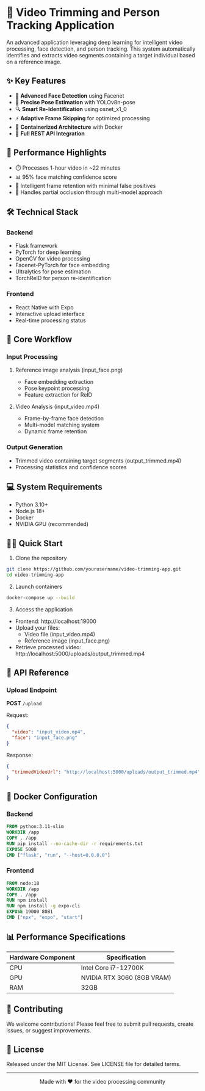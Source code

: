 # 🎥 Video Trimming and Person Tracking Application

An advanced application leveraging deep learning for intelligent video processing, face detection, and person tracking. This system automatically identifies and extracts video segments containing a target individual based on a reference image.

## ✨ Key Features

- 👤 **Advanced Face Detection** using Facenet
- 🎯 **Precise Pose Estimation** with YOLOv8n-pose
- 🔍 **Smart Re-Identification** using osnet_x1_0
- ⚡ **Adaptive Frame Skipping** for optimized processing
- 🐳 **Containerized Architecture** with Docker
- 🔌 **Full REST API Integration**

## 🚀 Performance Highlights

- ⏱️ Processes 1-hour video in ~22 minutes
- 📊 95% face matching confidence score
- 🎯 Intelligent frame retention with minimal false positives
- 💪 Handles partial occlusion through multi-model approach

## 🛠️ Technical Stack

### Backend
- Flask framework
- PyTorch for deep learning
- OpenCV for video processing
- Facenet-PyTorch for face embedding
- Ultralytics for pose estimation
- TorchReID for person re-identification

### Frontend
- React Native with Expo
- Interactive upload interface
- Real-time processing status

## 🔄 Core Workflow

### Input Processing
1. Reference image analysis (input_face.png)
   - Face embedding extraction
   - Pose keypoint processing
   - Feature extraction for ReID

2. Video Analysis (input_video.mp4)
   - Frame-by-frame face detection
   - Multi-model matching system
   - Dynamic frame retention

### Output Generation
- Trimmed video containing target segments (output_trimmed.mp4)
- Processing statistics and confidence scores

## 💻 System Requirements

- Python 3.10+
- Node.js 18+
- Docker
- NVIDIA GPU (recommended)

## 🏃‍♂️ Quick Start

1. Clone the repository
```bash
git clone https://github.com/yourusername/video-trimming-app.git
cd video-trimming-app
```

2. Launch containers
```bash
docker-compose up --build
```

3. Access the application
- Frontend: http://localhost:19000
- Upload your files:
  - Video file (input_video.mp4)
  - Reference image (input_face.png)
- Retrieve processed video: http://localhost:5000/uploads/output_trimmed.mp4

## 📡 API Reference

### Upload Endpoint
**POST** `/upload`

Request:
```json
{
  "video": "input_video.mp4",
  "face": "input_face.png"
}
```

Response:
```json
{
  "trimmedVideoUrl": "http://localhost:5000/uploads/output_trimmed.mp4"
}
```

## 🔧 Docker Configuration

### Backend
```dockerfile
FROM python:3.11-slim
WORKDIR /app
COPY . /app
RUN pip install --no-cache-dir -r requirements.txt
EXPOSE 5000
CMD ["flask", "run", "--host=0.0.0.0"]
```

### Frontend
```dockerfile
FROM node:18
WORKDIR /app
COPY . /app
RUN npm install
RUN npm install -g expo-cli
EXPOSE 19000 8081
CMD ["npx", "expo", "start"]
```

## 📊 Performance Specifications

| Hardware Component | Specification |
|-------------------|---------------|
| CPU               | Intel Core i7-12700K |
| GPU               | NVIDIA RTX 3060 (8GB VRAM) |
| RAM               | 32GB |

## 🤝 Contributing

We welcome contributions! Please feel free to submit pull requests, create issues, or suggest improvements.

## 📄 License

Released under the MIT License. See LICENSE file for detailed terms.

---

<div align="center">
Made with ❤️ for the video processing community
</div>
